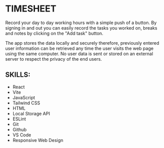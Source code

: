 # TIMESHEET
Record your day to day working hours with a simple push of a button. By signing in and out you can easily record the tasks you worked on, breaks and notes by clicking on the "Add task" button. 

The app stores the data locally and securely therefore, previously
entered user information can be retrieved any time the user visits the web page using the same computer. No user data is sent or stored on an external server to respect the privacy of the end users.

## SKILLS: 
- React
- Vite 
- JavaScript 
- Tailwind CSS
- HTML
- Local Storage API
- ESLint
- Git
- Github
- VS Code
- Responsive Web Design